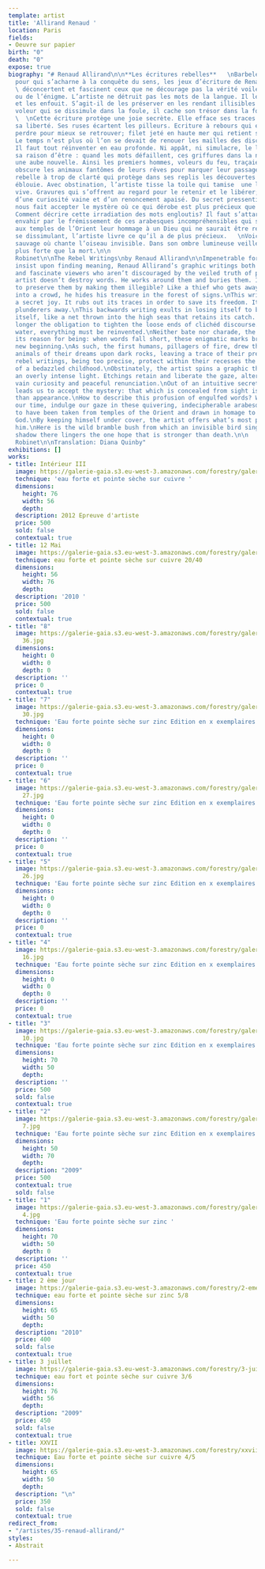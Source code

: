 ```yaml
---
template: artist
title: 'Allirand Renaud '
location: Paris
fields:
- Oeuvre sur papier
birth: "0"
death: "0"
expose: true
biography: "# Renaud Allirand\n\n**Les écritures rebelles**   \nBarbelés infranchissables
  pour qui s’acharne à la conquête du sens, les jeux d’écriture de Renaud Allirand
  \ déconcertent et fascinent ceux que ne décourage pas la vérité voilée du poème
  ou de l’énigme. L’artiste ne détruit pas les mots de la langue. Il les contourne
  et les enfouit. S’agit-il de les préserver en les rendant illisibles ? Comme un
  voleur qui se dissimule dans la foule, il cache son trésor dans la forêt des signes.
  \  \nCette écriture protège une joie secrète. Elle efface ses traces pour sauver
  sa liberté. Ses ruses écartent les pilleurs. Ecriture à rebours qui exulte de se
  perdre pour mieux se retrouver; filet jeté en haute mer qui retient sa capture.
  Le temps n’est plus où l’on se devait de renouer les mailles des discours galvaudés.
  Il faut tout réinventer en eau profonde. Ni appât, ni simulacre, le leurre proclame
  sa raison d’être : quand les mots défaillent, ces griffures dans la nuit creusent
  une aube nouvelle. Ainsi les premiers hommes, voleurs du feu, traçaient sur la roche
  obscure les animaux fantômes de leurs rêves pour marquer leur passage.   \nEcriture
  rebelle à trop de clarté qui protège dans ses replis les découvertes de l’enfance
  éblouie. Avec obstination, l’artiste tisse la toile qui tamise  une lumière trop
  vive. Gravures qui s’offrent au regard pour le retenir et le libérer; alternance
  d’une curiosité vaine et d’un renoncement apaisé. Du secret pressenti, Renaud Allirand
  nous fait accepter le mystère où ce qui dérobe est plus précieux que l’apparence.
  Comment décrire cette irradiation des mots engloutis? Il faut s’attarder et se laisser
  envahir par le frémissement de ces arabesques incompréhensibles qui semblent emprunter
  aux temples de l’Orient leur hommage à un Dieu qui ne saurait être représenté. En
  se dissimulant, l’artiste livre ce qu’il a de plus précieux.   \nVoici le roncier
  sauvage où chante l’oiseau invisible. Dans son ombre lumineuse veille l’espérance
  plus forte que la mort.\n\n                                                                           Jacques
  Robinet\n\nThe Rebel Writings\nby Renaud Allirand\n\nImpenetrable for those who
  insist upon finding meaning, Renaud Allirand’s graphic writings both disconcert
  and fascinate viewers who aren’t discouraged by the veiled truth of poems or riddles.\nThe
  artist doesn’t destroy words. He works around them and buries them. Is he trying
  to preserve them by making them illegible? Like a thief who gets away by disappearing
  into a crowd, he hides his treasure in the forest of signs.\nThis writing protects
  a secret joy. It rubs out its traces in order to save its freedom. Its tricks keep
  plunderers away.\nThis backwards writing exults in losing itself to better rediscover
  itself, like a net thrown into the high seas that retains its catch. There’s no
  longer the obligation to tighten the loose ends of clichéd discourse. Out in deep
  water, everything must be reinvented.\nNeither bate nor charade, the illusion declares
  its reason for being: when words fall short, these enigmatic marks bring forth a
  new beginning.\nAs such, the first humans, pillagers of fire, drew the ghostlike
  animals of their dreams upon dark rocks, leaving a trace of their presence.\nThe
  rebel writings, being too precise, protect within their recesses the discoveries
  of a bedazzled childhood.\nObstinately, the artist spins a graphic thread that subdues
  an overly intense light. Etchings retain and liberate the gaze, alternating between
  vain curiosity and peaceful renunciation.\nOut of an intuitive secret, Renaud Allirand
  leads us to accept the mystery: that which is concealed from sight is more precious
  than appearance.\nHow to describe this profusion of engulfed words? We have to take
  our time, indulge our gaze in these quivering, indecipherable arabesques that seem
  to have been taken from temples of the Orient and drawn in homage to an unrepresentable
  God.\nBy keeping himself under cover, the artist offers what’s most precious to
  him.\nHere is the wild bramble bush from which an invisible bird sings. In its luminous
  shadow there lingers the one hope that is stronger than death.\n\n                                                                           Jacques
  Robinet\n\nTranslation: Diana Quinby"
exhibitions: []
works:
- title: Intérieur III
  image: https://galerie-gaia.s3.eu-west-3.amazonaws.com/forestry/galerie-gaia-renaud-allirand-interieur3-76X56.jpg
  technique: 'eau forte et pointe sèche sur cuivre '
  dimensions:
    height: 76
    width: 56
    depth: 
  description: 2012 Epreuve d'artiste
  price: 500
  sold: false
  contextual: true
- title: 12 Mai
  image: https://galerie-gaia.s3.eu-west-3.amazonaws.com/forestry/galeriegaia-12mai-RenaudALLIRAND-2010-eauForte-pointeSecheSurCuivre-40x50cm.jpeg
  technique: eau forte et pointe sèche sur cuivre 20/40
  dimensions:
    height: 56
    width: 76
    depth: 
  description: '2010 '
  price: 500
  sold: false
  contextual: true
- title: "8"
  image: https://galerie-gaia.s3.eu-west-3.amazonaws.com/forestry/galeriegaia_Allirand_Gravure_format(HxL)-
    36.jpg
  dimensions:
    height: 0
    width: 0
    depth: 0
  description: ''
  price: 0
  contextual: true
- title: "7"
  image: https://galerie-gaia.s3.eu-west-3.amazonaws.com/forestry/galeriegaia_Allirand_Gravure_format(HxL)-
    30.jpg
  technique: 'Eau forte pointe sèche sur zinc Edition en x exemplaires '
  dimensions:
    height: 0
    width: 0
    depth: 0
  description: ''
  price: 0
  contextual: true
- title: "6"
  image: https://galerie-gaia.s3.eu-west-3.amazonaws.com/forestry/galeriegaia_Allirand_Gravure_format(HxL)-
    27.jpg
  technique: 'Eau forte pointe sèche sur zinc Edition en x exemplaires '
  dimensions:
    height: 0
    width: 0
    depth: 0
  description: ''
  price: 0
  contextual: true
- title: "5"
  image: https://galerie-gaia.s3.eu-west-3.amazonaws.com/forestry/galeriegaia_Allirand_Gravure_format(HxL)-
    26.jpg
  technique: 'Eau forte pointe sèche sur zinc Edition en x exemplaires '
  dimensions:
    height: 0
    width: 0
    depth: 0
  description: ''
  price: 0
  contextual: true
- title: "4"
  image: https://galerie-gaia.s3.eu-west-3.amazonaws.com/forestry/galeriegaia_Allirand_Gravure_format(HxL)-
    16.jpg
  technique: 'Eau forte pointe sèche sur zinc Edition en x exemplaires '
  dimensions:
    height: 0
    width: 0
    depth: 0
  description: ''
  price: 0
  contextual: true
- title: "3"
  image: https://galerie-gaia.s3.eu-west-3.amazonaws.com/forestry/galeriegaia_Allirand_Gravure_format(HxL)-
    10.jpg
  technique: 'Eau forte pointe sèche sur zinc Edition en x exemplaires '
  dimensions:
    height: 70
    width: 50
    depth: 
  description: ''
  price: 500
  sold: false
  contextual: true
- title: "2"
  image: https://galerie-gaia.s3.eu-west-3.amazonaws.com/forestry/galeriegaia_Allirand_Gravure_format(HxL)-
    7.jpg
  technique: 'Eau forte pointe sèche sur zinc Edition en x exemplaires '
  dimensions:
    height: 50
    width: 70
    depth: 
  description: "2009"
  price: 500
  contextual: true
  sold: false
- title: "1"
  image: https://galerie-gaia.s3.eu-west-3.amazonaws.com/forestry/galeriegaia_Allirand_Gravure_format(HxL)-
    4.jpg
  technique: 'Eau forte pointe sèche sur zinc '
  dimensions:
    height: 70
    width: 50
    depth: 0
  description: ''
  price: 450
  contextual: true
- title: 2 ème jour
  image: https://galerie-gaia.s3.eu-west-3.amazonaws.com/forestry/2-eme-jour.jpg
  technique: eau forte et pointe sèche sur zinc 5/8
  dimensions:
    height: 65
    width: 50
    depth: 
  description: "2010"
  price: 400
  sold: false
  contextual: true
- title: 3 juillet
  image: https://galerie-gaia.s3.eu-west-3.amazonaws.com/forestry/3-juillet.jpg
  technique: eau fort et pointe sèche sur cuivre 3/6
  dimensions:
    height: 76
    width: 56
    depth: 
  description: "2009"
  price: 450
  sold: false
  contextual: true
- title: XXVII
  image: https://galerie-gaia.s3.eu-west-3.amazonaws.com/forestry/xxvii.jpg
  technique: Eau forte et pointe sèche sur cuivre 4/5
  dimensions:
    height: 65
    width: 50
    depth: 
  description: "\n"
  price: 350
  sold: false
  contextual: true
redirect_from:
- "/artistes/35-renaud-allirand/"
styles:
- Abstrait

---
```

